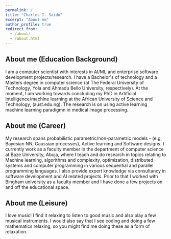 ```yaml
---
permalink: /
title: "Charles I. Saidu"
excerpt: "About me"
author_profile: true
redirect_from: 
  - /about/
  - /about.html
---
```

## About me (Education Background)
I am a computer scientist with interests in AI/ML and enterprise software development projects/research. I have a Bachelor's of technology and a Masters degree in computer science (at The Federal University of Technology, Yola and Ahmadu Bello University, respectively). At the moment, I am working towards concluding my PhD in Artificial Intelligence/machine learning at the African University of Science and Technology, (aust.edu.ng). The research is on using active learning machine learning paradigmn in medical image processing.

## About me (Career)
My research spans probabilistic parametric/non-parametric models - (e.g, Bayesian NN, Gaussian processes), Active learning and Software designs.
I currently work as a faculty member in the department of computer science at Baze University, Abuja, where I teach and do research in topics relating to Machine learning, algorithms and complexity, optimization, distributed systems and computer programming in various sequential and parallel programming languages. I also provide expert knowledge via consultancy in software development and AI related projects. Prior to that I worked with Bingham university as a faculty member and I have done a few projects on and off the educational space.

## About me (Leisure)
I love music! I find it relaxing to listen to good music and also play a few musical instruments. I would also say that I see coding and doing a few mathematics  relaxing, so you might find me doing these as a form of relaxation.
